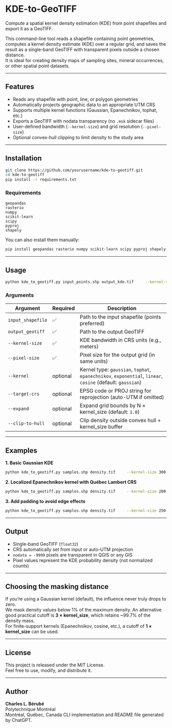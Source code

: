 # KDE-to-GeoTIFF

Compute a spatial kernel density estimation (KDE) from point shapefiles and export it as a GeoTIFF.

This command-line tool reads a shapefile containing point geometries, computes a kernel density estimate (KDE) over a regular grid, and saves the result as a single-band GeoTIFF with transparent pixels outside a chosen distance.  
It is ideal for creating density maps of sampling sites, mineral occurrences, or other spatial point datasets.

---

## Features

- Reads any shapefile with point, line, or polygon geometries  
- Automatically projects geographic data to an appropriate UTM CRS  
- Supports multiple kernel functions (Gaussian, Epanechnikov, tophat, etc.)  
- Exports a GeoTIFF with nodata transparency (no `.msk` sidecar files)  
- User-defined bandwidth (`--kernel-size`) and grid resolution (`--pixel-size`)  
- Optional convex-hull clipping to limit density to the study area  

---

## Installation

```bash
git clone https://github.com/yourusername/kde-to-geotiff.git
cd kde-to-geotiff
pip install -r requirements.txt
```

### Requirements

```
geopandas
rasterio
numpy
scikit-learn
scipy
pyproj
shapely
```

You can also install them manually:

```bash
pip install geopandas rasterio numpy scikit-learn scipy pyproj shapely
```

---

## Usage

```bash
python kde_to_geotiff.py input_points.shp output_kde.tif     --kernel-size 250     --pixel-size 25
```

### Arguments

| Argument | Required | Description |
|-----------|-----------|-------------|
| `input_shapefile` | ✅ | Path to the input shapefile (points preferred) |
| `output_geotiff` | ✅ | Path to the output GeoTIFF |
| `--kernel-size` | ✅ | KDE bandwidth in CRS units (e.g., meters) |
| `--pixel-size` | ✅ | Pixel size for the output grid (in same units) |
| `--kernel` | optional | Kernel type: `gaussian`, `tophat`, `epanechnikov`, `exponential`, `linear`, `cosine` (default: `gaussian`) |
| `--target-crs` | optional | EPSG code or PROJ string for reprojection (auto-UTM if omitted) |
| `--expand` | optional | Expand grid bounds by N × kernel_size (default: `1.0`) |
| `--clip-to-hull` | optional | Clip density outside convex hull + kernel_size buffer |

---

## Examples

**1. Basic Gaussian KDE**
```bash
python kde_to_geotiff.py samples.shp density.tif     --kernel-size 300 --pixel-size 30
```

**2. Localized Epanechnikov kernel with Québec Lambert CRS**
```bash
python kde_to_geotiff.py samples.shp density.tif     --kernel-size 200 --pixel-size 20     --kernel epanechnikov --target-crs EPSG:32198
```

**3. Add padding to avoid edge effects**
```bash
python kde_to_geotiff.py samples.shp density.tif     --kernel-size 250 --pixel-size 25 --expand 1.5
```

---

## Output

- Single-band GeoTIFF (`float32`)
- CRS automatically set from input or auto-UTM projection  
- `nodata = -9999` pixels are transparent in QGIS or any GIS  
- Pixel values represent the KDE probability density (not normalized counts)

---

## Choosing the masking distance

If you’re using a Gaussian kernel (default), the influence never truly drops to zero.  
We mask density values below 1% of the maximum density.
An alternative good practical cutoff is **3 × kernel_size**, which retains ~99.7% of the density mass.  
For finite-support kernels (Epanechnikov, cosine, etc.), a cutoff of **1 × kernel_size** can be used.

---

## License

This project is released under the MIT License.  
Feel free to use, modify, and distribute it.

---

## Author

**Charles L. Bérubé**  
Polytechnique Montréal  
Montréal, Québec, Canada
CLI implementation and README file generated by ChatGPT. 
